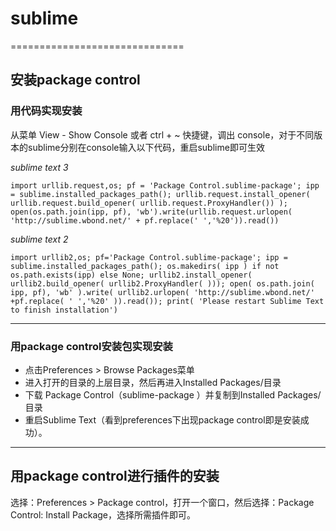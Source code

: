# sublime
==============================
## 安装package control
### 用代码实现安装
从菜单 View - Show Console 或者 ctrl + ~ 快捷键，调出 console，对于不同版本的sublime分别在console输入以下代码，重启sublime即可生效  

*sublime text 3*  

```import urllib.request,os; pf = 'Package Control.sublime-package'; ipp = sublime.installed_packages_path(); urllib.request.install_opener( urllib.request.build_opener( urllib.request.ProxyHandler()) ); open(os.path.join(ipp, pf), 'wb').write(urllib.request.urlopen( 'http://sublime.wbond.net/' + pf.replace(' ','%20')).read())```  

*sublime text 2*  

```import urllib2,os; pf='Package Control.sublime-package'; ipp = sublime.installed_packages_path(); os.makedirs( ipp ) if not os.path.exists(ipp) else None; urllib2.install_opener( urllib2.build_opener( urllib2.ProxyHandler( ))); open( os.path.join( ipp, pf), 'wb' ).write( urllib2.urlopen( 'http://sublime.wbond.net/' +pf.replace( ' ','%20' )).read()); print( 'Please restart Sublime Text to finish installation')```

---------------------------------------------------------------
### 用package control安装包实现安装
  * 点击Preferences > Browse Packages菜单
  * 进入打开的目录的上层目录，然后再进入Installed Packages/目录
  * 下载 Package Control（sublime-package ）并复制到Installed Packages/目录
  * 重启Sublime Text（看到preferences下出现package control即是安装成功）。
------------------------------------------------------------------------
## 用package control进行插件的安装
选择：Preferences > Package control，打开一个窗口，然后选择：Package Control: Install Package，选择所需插件即可。

